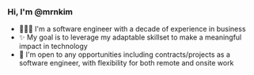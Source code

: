 ### Hi, I'm @mrnkim

- 👩🏻‍💻 I'm a software engineer with a decade of experience in business
- ✨ My goal is to leverage my adaptable skillset to make a meaningful impact in technology
- 🙌 I'm open to any opportunities including contracts/projects as a software engineer, with flexibility for both remote and onsite work
